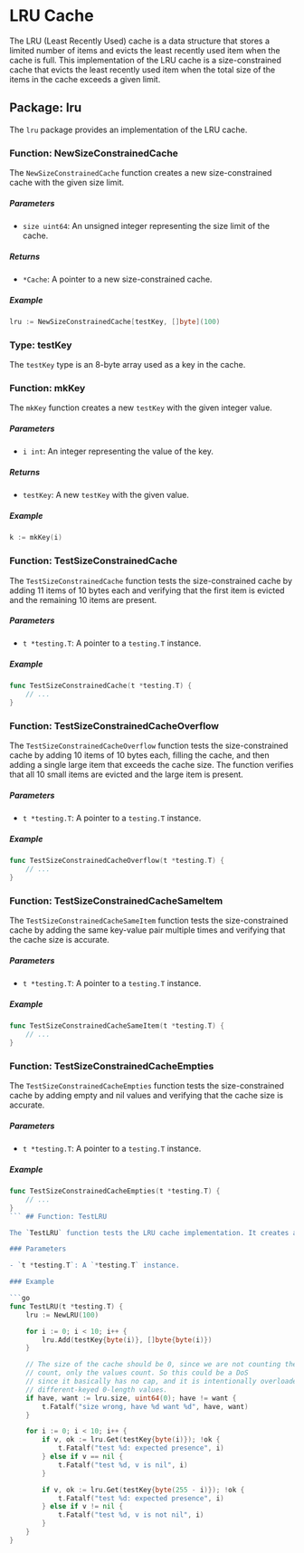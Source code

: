 # LRU Cache

The LRU (Least Recently Used) cache is a data structure that stores a limited number of items and evicts the least recently used item when the cache is full. This implementation of the LRU cache is a size-constrained cache that evicts the least recently used item when the total size of the items in the cache exceeds a given limit.

## Package: lru

The `lru` package provides an implementation of the LRU cache.

### Function: NewSizeConstrainedCache

The `NewSizeConstrainedCache` function creates a new size-constrained cache with the given size limit.

##### Parameters

- `size uint64`: An unsigned integer representing the size limit of the cache.

##### Returns

- `*Cache`: A pointer to a new size-constrained cache.

##### Example

```go
lru := NewSizeConstrainedCache[testKey, []byte](100)
```

### Type: testKey

The `testKey` type is an 8-byte array used as a key in the cache.

### Function: mkKey

The `mkKey` function creates a new `testKey` with the given integer value.

##### Parameters

- `i int`: An integer representing the value of the key.

##### Returns

- `testKey`: A new `testKey` with the given value.

##### Example

```go
k := mkKey(i)
```

### Function: TestSizeConstrainedCache

The `TestSizeConstrainedCache` function tests the size-constrained cache by adding 11 items of 10 bytes each and verifying that the first item is evicted and the remaining 10 items are present.

##### Parameters

- `t *testing.T`: A pointer to a `testing.T` instance.

##### Example

```go
func TestSizeConstrainedCache(t *testing.T) {
    // ...
}
```

### Function: TestSizeConstrainedCacheOverflow

The `TestSizeConstrainedCacheOverflow` function tests the size-constrained cache by adding 10 items of 10 bytes each, filling the cache, and then adding a single large item that exceeds the cache size. The function verifies that all 10 small items are evicted and the large item is present.

##### Parameters

- `t *testing.T`: A pointer to a `testing.T` instance.

##### Example

```go
func TestSizeConstrainedCacheOverflow(t *testing.T) {
    // ...
}
```

### Function: TestSizeConstrainedCacheSameItem

The `TestSizeConstrainedCacheSameItem` function tests the size-constrained cache by adding the same key-value pair multiple times and verifying that the cache size is accurate.

##### Parameters

- `t *testing.T`: A pointer to a `testing.T` instance.

##### Example

```go
func TestSizeConstrainedCacheSameItem(t *testing.T) {
    // ...
}
```

### Function: TestSizeConstrainedCacheEmpties

The `TestSizeConstrainedCacheEmpties` function tests the size-constrained cache by adding empty and nil values and verifying that the cache size is accurate.

##### Parameters

- `t *testing.T`: A pointer to a `testing.T` instance.

##### Example

```go
func TestSizeConstrainedCacheEmpties(t *testing.T) {
    // ...
}
``` ## Function: TestLRU

The `TestLRU` function tests the LRU cache implementation. It creates an LRU cache with a maximum size of 100 bytes and adds 10 values to it. It then checks that the size of the cache is 0, which is expected since the cache is intentionally overloaded with different-keyed 0-length values. It then retrieves 10 values from the cache, checking that the expected values are present and that the unexpected values are not present.

### Parameters

- `t *testing.T`: A `*testing.T` instance.

### Example

```go
func TestLRU(t *testing.T) {
	lru := NewLRU(100)

	for i := 0; i < 10; i++ {
		lru.Add(testKey{byte(i)}, []byte{byte(i)})
	}

	// The size of the cache should be 0, since we are not counting the keys
	// count, only the values count. So this could be a DoS
	// since it basically has no cap, and it is intentionally overloaded with
	// different-keyed 0-length values.
	if have, want := lru.size, uint64(0); have != want {
		t.Fatalf("size wrong, have %d want %d", have, want)
	}

	for i := 0; i < 10; i++ {
		if v, ok := lru.Get(testKey{byte(i)}); !ok {
			t.Fatalf("test %d: expected presence", i)
		} else if v == nil {
			t.Fatalf("test %d, v is nil", i)
		}

		if v, ok := lru.Get(testKey{byte(255 - i)}); !ok {
			t.Fatalf("test %d: expected presence", i)
		} else if v != nil {
			t.Fatalf("test %d, v is not nil", i)
		}
	}
}
```